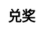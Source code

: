 ---
title: 兑奖
layout: toto_5/bonus
description: 玩幸运游戏多多5的时候，在这里查看自己是否中奖.
js: ["js/game/toto_5/parameter.js", "js/game/toto_3/share.js", "js/game/toto_3/bonus.js"]
css: ["css/game/toto_3/toto_3.css"]
---
